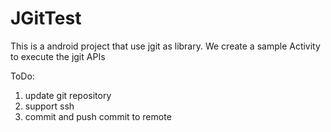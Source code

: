 # JGitTest

This is a android project that use jgit as library. We create a sample Activity to execute the jgit APIs

ToDo:
1. update git repository
2. support ssh
3. commit and push commit to remote

